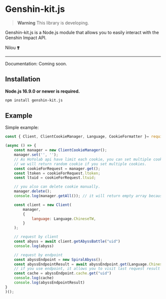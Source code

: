 # Genshin-kit.js

> **Warning**
> This library is developing.

Genshin-kit.js is a Node.js module that allows you to easily interact with the Genshin Impact API.

Nilou ❣️

---

Documentation: Coming soon.

## Installation
**Node.js 16.9.0 or newer is required.**

```bash
npm install genshin-kit.js
```

## Example

Simple example:

```javascript
const { Client, ClientCookieManager, Language, CookieFormatter }= require('genshin-kit.js');

(async () => {
    const manager = new ClientCookieManager();
    manager.set('', '');
    // As HoYolab api have limit each cookie, you can set multiple cookies.
    // we will return random cookie if you set multiple cookies.
    const cookieForRequest = manager.get();
    const ltoken = cookieForRequest.ltoken;
    const ltuid = cookieForRequest.ltuid;

    // you also can delete cookie manually.
    manager.delete();
    console.log(manager.getAll()); // it will return empty array because we only have one cookie.

    const client = new Client(
        manager,
        {
            language: Language.ChineseTW,
        }
    );

    // request by client
    const abyss = await client.getAbyssBattle("uid")
    console.log(abyss)

    // request by endpoint
    const abyssEndpoint = new SpiralAbyss();
    const abyssEndpointResult = await abyssEndpoint.get(Language.ChineseTW, CookieFormatter(ltoken, ltuid), "uid")
    // if you use endpoint, it allows you to visit last request result
    const cache = abyssEndpoint.cache.get("uid")
    console.log(cache)
    console.log(abyssEndpointResult)
}
)();
```